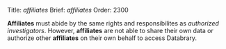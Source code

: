 Title: *affiliates*
Brief: *affiliates*
Order: 2300


**Affiliates** must abide by the same rights and responsibilites as *authorized investigators*. However, **affiliates** are not able to share their own data or authorize other **affiliates** on their own behalf to access Databrary.